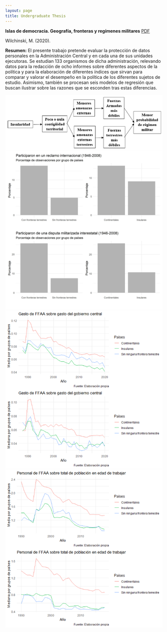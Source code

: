 ```yaml
---
layout: page
title: Undergraduate Thesis
---
```


**Islas de democracia. Geografía, fronteras y regímenes militares** [PDF](https://marcelowilchinski.github.io/TesisLic.pdf)

Wilchinski, M. (2020). 

**Resumen:** El presente trabajo pretende evaluar la protección de datos personales en la Administración Central y en cada una de sus unidades ejecutoras. Se estudian 133 organismos de dicha administración, relevando datos para la redacción de ocho informes sobre diferentes aspectos de la política y para la elaboración de diferentes índices que sirvan para comparar y valorar el desempeño en la política de los diferentes sujetos de estudio. Asimismo, también se procesan seis modelos de regresión que buscan ilustrar sobre las razones que se esconden tras estas diferencias. 

![](https://github.com/MarceloWilchinski/marcelowilchinski.github.io/blob/master/images/DPEI1.jpg?raw=true)
![](https://github.com/MarceloWilchinski/marcelowilchinski.github.io/blob/master/images/DPEI2.jpg?raw=true)
![](https://github.com/MarceloWilchinski/marcelowilchinski.github.io/blob/master/images/DPEI3.jpg?raw=true)
![](https://github.com/MarceloWilchinski/marcelowilchinski.github.io/blob/master/images/DPEI4.jpg?raw=true)
